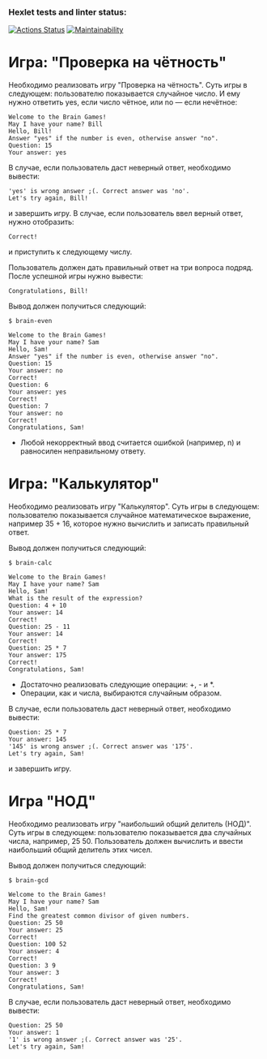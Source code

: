 ### Hexlet tests and linter status:
[![Actions Status](https://github.com/a-rusak/backend-project-lvl1/workflows/hexlet-check/badge.svg)](https://github.com/a-rusak/backend-project-lvl1/actions)
[![Maintainability](https://api.codeclimate.com/v1/badges/a99a88d28ad37a79dbf6/maintainability)](https://codeclimate.com/github/codeclimate/codeclimate/maintainability)

# Игра: "Проверка на чётность"
Необходимо реализовать игру "Проверка на чётность". Суть игры в следующем: пользователю показывается случайное число. И ему нужно ответить yes, если число чётное, или no — если нечётное:
```
Welcome to the Brain Games!
May I have your name? Bill
Hello, Bill!
Answer "yes" if the number is even, otherwise answer "no".
Question: 15
Your answer: yes
```
В случае, если пользователь даст неверный ответ, необходимо вывести:
```
'yes' is wrong answer ;(. Correct answer was 'no'.
Let's try again, Bill!
```
и завершить игру. В случае, если пользователь ввел верный ответ, нужно отобразить:
```
Correct!
```
и приступить к следующему числу.

Пользователь должен дать правильный ответ на три вопроса подряд. После успешной игры нужно вывести:
```
Congratulations, Bill!
```
Вывод должен получиться следующий:
```
$ brain-even

Welcome to the Brain Games!
May I have your name? Sam
Hello, Sam!
Answer "yes" if the number is even, otherwise answer "no".
Question: 15
Your answer: no
Correct!
Question: 6
Your answer: yes
Correct!
Question: 7
Your answer: no
Correct!
Congratulations, Sam!
```
- Любой некорректный ввод считается ошибкой (например, n) и равносилен неправильному ответу.

# Игра: "Калькулятор"
Необходимо реализовать игру "Калькулятор". Суть игры в следующем: пользователю показывается случайное математическое выражение, например 35 + 16, которое нужно вычислить и записать правильный ответ.

Вывод должен получиться следующий:
```
$ brain-calc

Welcome to the Brain Games!
May I have your name? Sam
Hello, Sam!
What is the result of the expression?
Question: 4 + 10
Your answer: 14
Correct!
Question: 25 - 11
Your answer: 14
Correct!
Question: 25 * 7
Your answer: 175
Correct!
Congratulations, Sam!
```
- Достаточно реализовать следующие операции: +, - и *.
- Операции, как и числа, выбираются случайным образом.

В случае, если пользователь даст неверный ответ, необходимо вывести:
```
Question: 25 * 7
Your answer: 145
'145' is wrong answer ;(. Correct answer was '175'.
Let's try again, Sam!
```
и завершить игру.

# Игра "НОД"
Необходимо реализовать игру "наибольший общий делитель (НОД)". Суть игры в следующем: пользователю показывается два случайных числа, например, 25 50. Пользователь должен вычислить и ввести наибольший общий делитель этих чисел.

Вывод должен получиться следующий:
```
$ brain-gcd

Welcome to the Brain Games!
May I have your name? Sam
Hello, Sam!
Find the greatest common divisor of given numbers.
Question: 25 50
Your answer: 25
Correct!
Question: 100 52
Your answer: 4
Correct!
Question: 3 9
Your answer: 3
Correct!
Congratulations, Sam!
```
В случае, если пользователь даст неверный ответ, необходимо вывести:
```
Question: 25 50
Your answer: 1
'1' is wrong answer ;(. Correct answer was '25'.
Let's try again, Sam!
```
